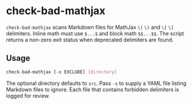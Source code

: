 # check-bad-mathjax

`check-bad-mathjax` scans Markdown files for MathJax `\(` `\)` and `\[` `\]`
delimiters. Inline math must use `$...$` and block math `$$...$$`. The script
returns a non-zero exit status when deprecated delimiters are found.

## Usage

```bash
check-bad-mathjax [-x EXCLUDE] [directory]
```

The optional directory defaults to `src`. Pass ``-x`` to supply a YAML file
listing Markdown files to ignore. Each file that contains forbidden delimiters
is logged for review.
